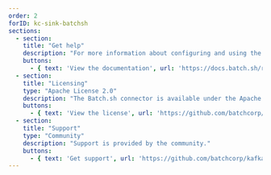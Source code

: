 ```yaml
---
order: 2
forID: kc-sink-batchsh
sections:
  - section:
    title: "Get help"
    description: "For more information about configuring and using the connector, see the documentation."
    buttons:
      - { text: 'View the documentation', url: 'https://docs.batch.sh/resources/open-source/kafka-sink-connector' }
  - section:
    title: "Licensing"
    type: "Apache License 2.0"
    description: "The Batch.sh connector is available under the Apache License 2.0 license."
    buttons:
      - { text: 'View the license', url: 'https://github.com/batchcorp/kafka-sink-connector/blob/master/LICENSE.txt' }
  - section:
    title: "Support"
    type: "Community"
    description: "Support is provided by the community."
    buttons:
      - { text: 'Get support', url: 'https://github.com/batchcorp/kafka-sink-connector/issues' }
---
```

